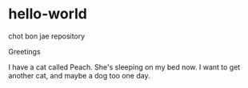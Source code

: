 # hello-world
chot bon jae repository

Greetings

I have a cat called Peach. She's sleeping on my bed now. 
I want to get another cat, and maybe a dog too one day. 
